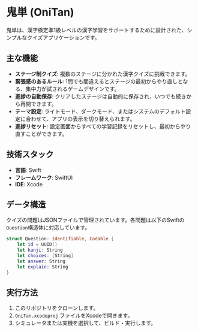 # 鬼単 (OniTan)

鬼単は、漢字検定準1級レベルの漢字学習をサポートするために設計された、シンプルなクイズアプリケーションです。

## 主な機能

- **ステージ制クイズ**: 複数のステージに分かれた漢字クイズに挑戦できます。
- **緊張感のあるルール**: 1問でも間違えるとステージの最初からやり直しとなる、集中力が試されるゲームデザインです。
- **進捗の自動保存**: クリアしたステージは自動的に保存され、いつでも続きから再開できます。
- **テーマ設定**: ライトモード、ダークモード、またはシステムのデフォルト設定に合わせて、アプリの表示を切り替えられます。
- **進捗リセット**: 設定画面からすべての学習記録をリセットし、最初からやり直すことができます。

## 技術スタック

- **言語**: Swift
- **フレームワーク**: SwiftUI
- **IDE**: Xcode

## データ構造

クイズの問題はJSONファイルで管理されています。各問題は以下のSwiftの`Question`構造体に対応しています。

```swift
struct Question: Identifiable, Codable {
    let id = UUID()
    let kanji: String
    let choices: [String]
    let answer: String
    let explain: String
}
```

## 実行方法

1.  このリポジトリをクローンします。
2.  `OniTan.xcodeproj` ファイルをXcodeで開きます。
3.  シミュレータまたは実機を選択して、ビルド・実行します。
